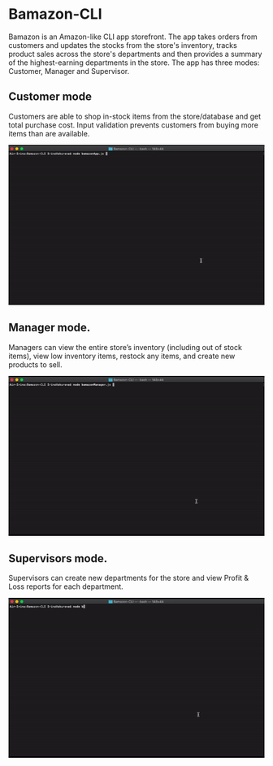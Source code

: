 # Bamazon-CLI

Bamazon is an Amazon-like CLI app storefront. The app takes orders from customers and updates the stocks from the store's inventory, tracks product sales across the store's departments and then provides a summary of the highest-earning departments in the store.
The app has three modes: Customer, Manager and Supervisor.

## Customer mode
Customers are able to shop in-stock items from the store/database and get total purchase cost. Input validation prevents customers from buying more items than are available.

![alt text](https://github.com/vaniri/Bamazon-CLI/blob/master/images/bamazonApp.gif)

## Manager mode.
Managers can view the entire store’s inventory (including out of stock items), view low inventory items, restock any items, and create new products to sell.

![alt text](https://github.com/vaniri/Bamazon-CLI/blob/master/images/bamazonManager.gif)

## Supervisors mode.
Supervisors can create new departments for the store and view Profit & Loss reports for each department.

![alt text](https://github.com/vaniri/Bamazon-CLI/blob/master/images/bamazonSuper.gif)
